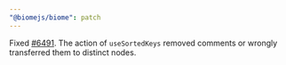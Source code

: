 ```yaml
---
"@biomejs/biome": patch
---
```


Fixed [#6491](https://github.com/biomejs/biome/issues/6491). The action of `useSortedKeys` removed comments or wrongly transferred them to distinct nodes.
